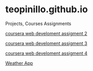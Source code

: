 # teopinillo.github.io
Projects, Courses Assignments

[coursera web develoment assigment 2](https://teopinillo.github.io/coursera_web-dev/)

[coursera web develoment assigment 3](https://teopinillo.github.io/coursera_web-dev/module3-solution/)

[coursera web develoment assigment 4](https://teopinillo.github.io/coursera_web-dev/module4-solution/)

[Weather App](https://teopinillo.github.io/weather)
